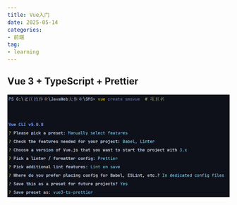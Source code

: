 ```yaml
---
title: Vue入门
date: 2025-05-14
categories: 
- 前端
tag:
- learning
---
```


## Vue 3 + TypeScript + Prettier

![image-20250514162406844](./../../img/image-20250514162406844.png)
